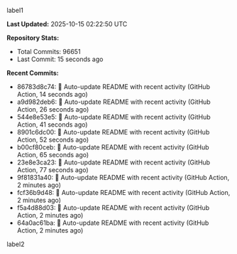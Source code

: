 
label1 
<!-- ACTIVITY_START -->
**Last Updated:** 2025-10-15 02:22:50 UTC

**Repository Stats:**
- Total Commits: 96651
- Last Commit: 15 seconds ago

**Recent Commits:**
- 86783d8c74: 🤖 Auto-update README with recent activity (GitHub Action, 14 seconds ago)
- a9d982deb6: 🤖 Auto-update README with recent activity (GitHub Action, 26 seconds ago)
- 544e8e53e5: 🤖 Auto-update README with recent activity (GitHub Action, 41 seconds ago)
- 8901c6dc00: 🤖 Auto-update README with recent activity (GitHub Action, 52 seconds ago)
- b00cf80ceb: 🤖 Auto-update README with recent activity (GitHub Action, 65 seconds ago)
- 23e8e3ca23: 🤖 Auto-update README with recent activity (GitHub Action, 77 seconds ago)
- 9f81831a40: 🤖 Auto-update README with recent activity (GitHub Action, 2 minutes ago)
- fcf36b9d48: 🤖 Auto-update README with recent activity (GitHub Action, 2 minutes ago)
- f5a4d88d03: 🤖 Auto-update README with recent activity (GitHub Action, 2 minutes ago)
- 64a0ac61ba: 🤖 Auto-update README with recent activity (GitHub Action, 2 minutes ago)
<!-- ACTIVITY_END -->

label2
